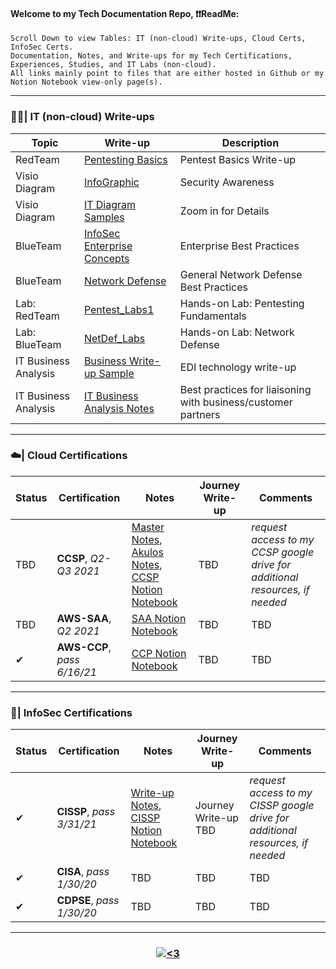 #### Welcome to my Tech Documentation Repo, ❗❗ReadMe:
<pre><code>Scroll Down to view Tables: IT (non-cloud) Write-ups, Cloud Certs, InfoSec Certs.
Documentation, Notes, and Write-ups for my Tech Certifications, Experiences, Studies, and IT Labs (non-cloud).  
All links mainly point to files that are either hosted in Github or my Notion Notebook view-only page(s).</code></pre>

---------------------------------------------------------------------------------------------------------------------------------------------------------------------------------
<h3 align="left">  👨‍💻| IT (non-cloud) Write-ups  </h3> 

| Topic | Write-up | Description | 
| -------- | -------- | -------- | 
| RedTeam | [Pentesting Basics](https://github.com/IvanVlademirS/Ivan_Tech_Documentation/blob/main/Tech_Doc_Repo/IT%20General%20Write-Ups/Ethical%20Hacking_Pentest%20Basics.pdf) | Pentest Basics Write-up |
| Visio Diagram | [InfoGraphic](https://github.com/IvanVlademirS/Ivan_Tech_Documentation/blob/main/Tech_Doc_Repo/IT%20General%20Write-Ups/SecurityAwareness-infographic_sample.pdf) | Security Awareness | 
| Visio Diagram | [IT Diagram Samples](https://github.com/IvanVlademirS/Ivan_Tech_Documentation/blob/main/Tech_Doc_Repo/IT%20General%20Write-Ups/diagramming-samples_ZOOM-IN-for-Detail.pdf) | Zoom in for Details | 
| BlueTeam | [InfoSec Enterprise Concepts](https://github.com/IvanVlademirS/Ivan_Tech_Documentation/blob/main/Tech_Doc_Repo/IT%20General%20Write-Ups/InfoSec-Enterprise-Guidelines.pdf) | Enterprise Best Practices | 
| BlueTeam | [Network Defense](https://github.com/IvanVlademirS/Ivan_Tech_Documentation/blob/main/Tech_Doc_Repo/IT%20General%20Write-Ups/General%20Network%20Defense%20(1).pdf)| General Network Defense Best Practices | 
| Lab: RedTeam | [Pentest_Labs1](https://github.com/IvanVlademirS/Ivan_Tech_Documentation/blob/main/Tech_Doc_Repo/IT%20General%20Write-Ups/PentestingLabs1.pdf) | Hands-on Lab: Pentesting Fundamentals | 
| Lab: BlueTeam | [NetDef_Labs](https://github.com/IvanVlademirS/Ivan_Tech_Documentation/blob/main/Tech_Doc_Repo/IT%20General%20Write-Ups/networkdefense-labs.pdf) | Hands-on Lab: Network Defense | 
| IT Business Analysis | [Business Write-up Sample](https://github.com/IvanVlademirS/Ivan_Tech_Documentation/blob/main/Tech_Doc_Repo/IT%20General%20Write-Ups/IT_Business%20Analysis%20Doc%20-%20EDI_sample%20(2).pdf) | EDI technology write-up | 
| IT Business Analysis | [IT Business Analysis Notes](https://github.com/IvanVlademirS/Ivan_Tech_Documentation/blob/main/Tech_Doc_Repo/IT%20General%20Write-Ups/Business_Analysis_Training.pdf) | Best practices for liaisoning with business/customer partners | 

---------------------------------------------------------------------------------------------------------------------------------------------------------------------------------

<h3 align="left">  ☁️| Cloud Certifications </h3>

| Status | Certification | Notes | Journey Write-up | Comments |
| -------- | -------- | -------- | -------- | -------- |
| TBD | **CCSP**, *Q2-Q3 2021* | [Master Notes](https://github.com/IvanVlademirS/Ivan_Tech_Documentation/blob/main/Tech_Doc_Repo/InfoSec%20Certifications/CISSP%20-%20Pass%203%2031%2021%20.md), [Akulos Notes](https://ccsp.alukos.com/index/overview), [CCSP Notion Notebook](https://www.notion.so/CCSP-Pass-7-21-21-2f1a057d8b1e40cab315c45e406d140d) | TBD | *request access to my CCSP google drive for additional resources, if needed* |
| TBD | **AWS-SAA**, *Q2 2021* | [SAA Notion Notebook](https://www.notion.so/AWS-SAA-ee62db73aa8b49899f58b890eb428acc) | TBD | TBD |
| ✔ | **AWS-CCP**, *pass 6/16/21* | [CCP Notion Notebook](https://www.notion.so/AWS-CCP-Pass-6-16-21-820a9ad726b9490dac601540cb9e51af) | TBD | TBD |

---------------------------------------------------------------------------------------------------------------------------------------------------------------------------------

<h3 align="left">  🔐| InfoSec Certifications </h3> 

| Status | Certification | Notes | Journey Write-up | Comments |
|-------- | -------- | -------- | -------- | -------- |
| ✔ | **CISSP**, *pass 3/31/21* | [Write-up Notes](https://github.com/IvanVlademirS/Ivan_Tech_Documentation/blob/main/Tech_Doc_Repo/InfoSec%20Certifications/CISSP%20-%20Pass%203%2031%2021%20.md), [CISSP Notion Notebook](https://www.notion.so/CISSP-Pass-3-31-21-ca177e6f156c465f81b78c1b3a3239d7) | Journey Write-up TBD | *request access to my CISSP google drive for additional resources, if needed* |
| ✔ | **CISA**, *pass 1/30/20* | TBD | TBD | TBD |
| ✔ | **CDPSE**, *pass 1/30/20* | TBD | TBD | TBD |

---------------------------------------------------------------------------------------------------------------------------------------------------------------------------------


<h3 align="center">  <a href="#"><img alt="<3" src="http://ForTheBadge.com/images/badges/built-with-love.svg "></a></h3>


 
